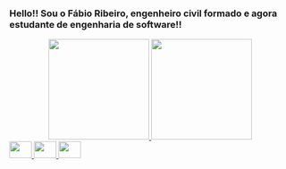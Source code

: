 ### Hello!! Sou o Fábio Ribeiro, engenheiro civil formado e agora estudante de engenharia de software!!
<link rel="stylesheet" href="https://cdn.jsdelivr.net/gh/devicons/devicon@v2.14.0/devicon.min.css">


<div align="center">
  <a href="https://github.com/Fabiobfr">
  <img height="180em" src="https://github-readme-stats.vercel.app/api?username=Fabiobfr&show_icons=true&theme=merko&include_all_commits=true&count_private=true"/>
  <img height="180em" src="https://github-readme-stats.vercel.app/api/top-langs/?username=Fabiobfr&layout=compact&langs_count=7&theme=merko"/>
</div>

<div>
  <i class="devicon-html5-plain-wordmark colored"></i>
    <img src="https://cdn.jsdelivr.net/gh/devicons/devicon/icons/html5/html5-original.svg" height="30" width="40"/>
    <img src="https://cdn.jsdelivr.net/gh/devicons/devicon/icons/css3/css3-original-wordmark.svg" height="30" width="40" />
    <img src="https://cdn.jsdelivr.net/gh/devicons/devicon/icons/javascript/javascript-original.svg" height="30" width="40" />
</div>
